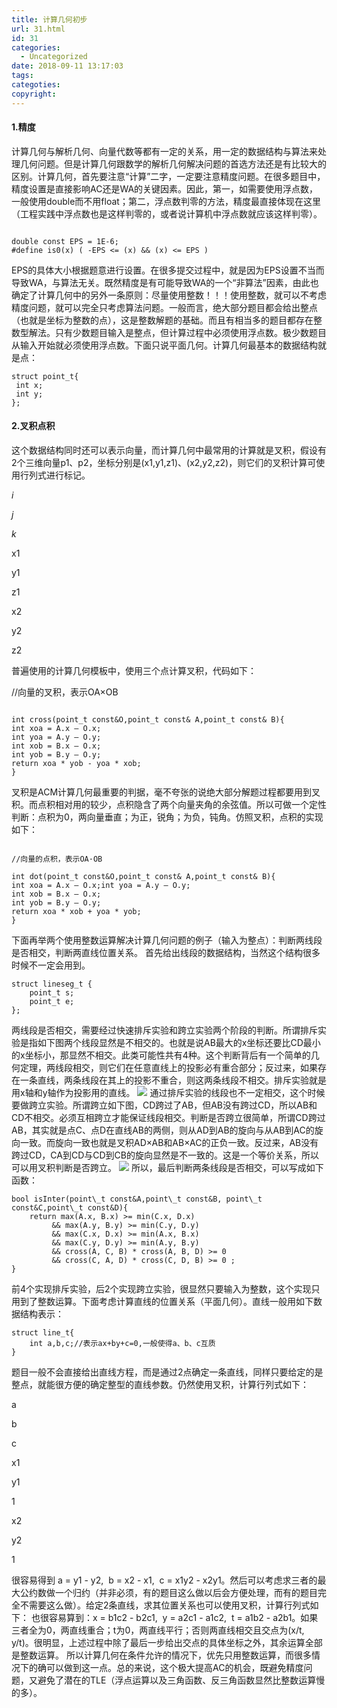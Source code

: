 ```yaml
---
title: 计算几何初步
url: 31.html
id: 31
categories:
  - Uncategorized
date: 2018-09-11 13:17:03
tags:
categoties:
copyright:
---
```


#### 1.精度

计算几何与解析几何、向量代数等都有一定的关系，用一定的数据结构与算法来处理几何问题。但是计算几何跟数学的解析几何解决问题的首选方法还是有比较大的区别。计算几何，首先要注意“计算”二字，一定要注意精度问题。在很多题目中，精度设置是直接影响AC还是WA的关键因素。因此，第一，如需要使用浮点数，一般使用double而不用float；第二，浮点数判零的方法，精度最直接体现在这里（工程实践中浮点数也是这样判零的，或者说计算机中浮点数就应该这样判零）。
```

double const EPS = 1E-6;
#define is0(x) ( -EPS <= (x) && (x) <= EPS )
```

EPS的具体大小根据题意进行设置。在很多提交过程中，就是因为EPS设置不当而导致WA，与算法无关。既然精度是有可能导致WA的一个“非算法”因素，由此也确定了计算几何中的另外一条原则：尽量使用整数！！！使用整数，就可以不考虑精度问题，就可以完全只考虑算法问题。一般而言，绝大部分题目都会给出整点（也就是坐标为整数的点），这是整数解题的基础。而且有相当多的题目都存在整数型解法。只有少数题目输入是整点，但计算过程中必须使用浮点数。极少数题目从输入开始就必须使用浮点数。下面只说平面几何。计算几何最基本的数据结构就是点：

```
struct point_t{
 int x; 
 int y;
};
```

#### 2.叉积点积

这个数据结构同时还可以表示向量，而计算几何中最常用的计算就是叉积，假设有2个三维向量p1、p2，坐标分别是(x1,y1,z1)、(x2,y2,z2)，则它们的叉积计算可使用行列式进行标记。

_i_

_j_

_k_

x1

y1

z1

x2

y2

z2

普遍使用的计算几何模板中，使用三个点计算叉积，代码如下：

//向量的叉积，表示OA×OB
```

int cross(point_t const&O,point_t const& A,point_t const& B){
int xoa = A.x – O.x;
int yoa = A.y – O.y;
int xob = B.x – O.x;
int yob = B.y – O.y;
return xoa * yob - yoa * xob;
}
```

叉积是ACM计算几何最重要的判据，毫不夸张的说绝大部分解题过程都要用到叉积。而点积相对用的较少，点积隐含了两个向量夹角的余弦值。所以可做一个定性判断：点积为0，两向量垂直；为正，锐角；为负，钝角。仿照叉积，点积的实现如下：
```

//向量的点积，表示OA·OB

int dot(point_t const&O,point_t const& A,point_t const& B){
int xoa = A.x – O.x;int yoa = A.y – O.y;
int xob = B.x – O.x;
int yob = B.y – O.y;
return xoa * xob + yoa * yob;
}
```

下面再举两个使用整数运算解决计算几何问题的例子（输入为整点）：判断两线段是否相交，判断两直线位置关系。 首先给出线段的数据结构，当然这个结构很多时候不一定会用到。

```
struct lineseg_t {
    point_t s;
    point_t e;
};
```

两线段是否相交，需要经过快速排斥实验和跨立实验两个阶段的判断。所谓排斥实验是指如下图两个线段显然是不相交的。也就是说AB最大的x坐标还要比CD最小的x坐标小，那显然不相交。此类可能性共有4种。这个判断背后有一个简单的几何定理，两线段相交，则它们在任意直线上的投影必有重合部分；反过来，如果存在一条直线，两条线段在其上的投影不重合，则这两条线段不相交。排斥实验就是用x轴和y轴作为投影用的直线。 ![](https://img-blog.csdn.net/20140605212309562?watermark/2/text/aHR0cDovL2Jsb2cuY3Nkbi5uZXQvdTAxMjA2MTM0NQ==/font/5a6L5L2T/fontsize/400/fill/I0JBQkFCMA==/dissolve/70/gravity/SouthEast) 通过排斥实验的线段也不一定相交，这个时候要做跨立实验。所谓跨立如下图，CD跨过了AB，但AB没有跨过CD，所以AB和CD不相交。必须互相跨立才能保证线段相交。判断是否跨立很简单，所谓CD跨过AB，其实就是点C、点D在直线AB的两侧，则从AD到AB的旋向与从AB到AC的旋向一致。而旋向一致也就是叉积AD×AB和AB×AC的正负一致。反过来，AB没有跨过CD，CA到CD与CD到CB的旋向显然是不一致的。这是一个等价关系，所以可以用叉积判断是否跨立。 ![](https://img-blog.csdn.net/20140605212804343?watermark/2/text/aHR0cDovL2Jsb2cuY3Nkbi5uZXQvdTAxMjA2MTM0NQ==/font/5a6L5L2T/fontsize/400/fill/I0JBQkFCMA==/dissolve/70/gravity/SouthEast) 所以，最后判断两条线段是否相交，可以写成如下函数：

```
bool isInter(point\_t const&A,point\_t const&B, point\_t const&C,point\_t const&D){
    return max(A.x, B.x) >= min(C.x, D.x)
         && max(A.y, B.y) >= min(C.y, D.y)
         && max(C.x, D.x) >= min(A.x, B.x)
         && max(C.y, D.y) >= min(A.y, B.y)
         && cross(A, C, B) * cross(A, B, D) >= 0
         && cross(C, A, D) * cross(C, D, B) >= 0 ;
}
```

前4个实现排斥实验，后2个实现跨立实验，很显然只要输入为整数，这个实现只用到了整数运算。下面考虑计算直线的位置关系（平面几何）。直线一般用如下数据结构表示：

```
struct line_t{
    int a,b,c;//表示ax+by+c=0,一般使得a、b、c互质
}
```

题目一般不会直接给出直线方程，而是通过2点确定一条直线，同样只要给定的是整点，就能很方便的确定整型的直线参数。仍然使用叉积，计算行列式如下：

a

b

c

x1

y1

1

x2

y2

1

很容易得到 a = y1 - y2,  b = x2 - x1,  c = x1y2 - x2y1。然后可以考虑求三者的最大公约数做一个归约（并非必须，有的题目这么做以后会方便处理，而有的题目完全不需要这么做）。给定2条直线，求其位置关系也可以使用叉积，计算行列式如下： 也很容易算到：x = b1c2 - b2c1,  y = a2c1 - a1c2,  t = a1b2 - a2b1。如果三者全为0，两直线重合；t为0，两直线平行；否则两直线相交且交点为(x/t, y/t)。很明显，上述过程中除了最后一步给出交点的具体坐标之外，其余运算全部是整数运算。 所以计算几何在条件允许的情况下，优先只用整数运算，而很多情况下的确可以做到这一点。总的来说，这个极大提高AC的机会，既避免精度问题，又避免了潜在的TLE（浮点运算以及三角函数、反三角函数显然比整数运算慢的多）。
